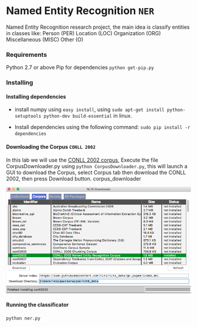 # Named Entity Recognition `NER`
Named Entity Recognition research project, the main idea is classify entities in classes like:
Person (PER)
Location (LOC)
Organization (ORG)
Miscellaneous (MISC)
Other (O)

### Requirements
Python 2.7 or above
Pip for dependencies `python get-pip.py`

### Installing

#### Installing dependencies
* install numpy using `easy install`, using `sudo apt-get install python-setuptools python-dev build-essential` in linux.

* Install dependencies using the following command:
`sudo pip install -r dependencies`

#### Downloading the Corpus `CONLL 2002`
  In this lab we will use the [CONLL 2002 corpus](http://www.cnts.ua.ac.be/conll2002/ner/),
Execute the file CorpusDownloader.py using `python CorpusDownloader.py`, this will launch a GUI to download the Corpus, select Corpus tab then download the CONLL 2002, then press Download button.
corpus_downloader

![alt text](/images/corpus_downloader.png "Corpus downloader")

#### Running the classificator
`python ner.py`
